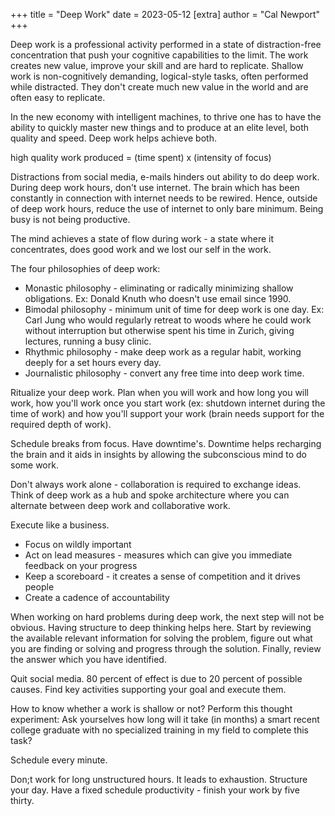 +++
title = "Deep Work"
date = 2023-05-12
[extra]
author = "Cal Newport"
+++

Deep work is a professional activity performed in a state of distraction-free concentration that push your cognitive capabilities to the limit. The work creates new value, improve your skill and are hard to replicate.
Shallow work is non-cognitively demanding, logical-style tasks, often performed while distracted. They don't create much new value in the world and are often easy to replicate.

In the new economy with intelligent machines, to thrive one has to have the ability to quickly master new things and to produce at an elite level, both quality and speed.
Deep work helps achieve both.

high quality work produced = (time spent) x (intensity of focus)

Distractions from social media, e-mails hinders out ability to do deep work.
During deep work hours, don't use internet.
The brain which has been constantly in connection with internet needs to be rewired.
Hence, outside of deep work hours, reduce the use of internet to only bare minimum.
Being busy is not being productive.

The mind achieves a state of flow during work - a state where it concentrates, does good work and we lost our self in the work.

The four philosophies of deep work:
- Monastic philosophy - eliminating or radically minimizing shallow obligations. Ex: Donald Knuth who doesn't use email since 1990.
- Bimodal philosophy - minimum unit of time for deep work is one day. Ex: Carl Jung who would regularly retreat to woods where he could work without interruption but otherwise spent his time in Zurich, giving lectures, running a busy clinic.
- Rhythmic philosophy - make deep work as a regular habit, working deeply for a set hours every day.
- Journalistic philosophy - convert any free time into deep work time. 

Ritualize your deep work.
Plan when you will work and how long you will work, how you'll work once you start work (ex: shutdown internet during the time of work) and how you'll support your work (brain needs support for the required depth of work).

Schedule breaks from focus.
Have downtime's.
Downtime helps recharging the brain and it aids in insights by allowing the subconscious mind to do some work.

Don't always work alone - collaboration is required to exchange ideas. Think of deep work as a hub and spoke architecture where you can alternate between deep work and collaborative work.

Execute like a business.
- Focus on wildly important
- Act on lead measures - measures which can give you immediate feedback on your progress
- Keep a scoreboard - it creates a sense of competition and it drives people
- Create a cadence of accountability 

When working on hard problems during deep work, the next step will not be obvious.
Having structure to deep thinking helps here.
Start by reviewing the available relevant information for solving the problem, figure out what you are finding or solving and progress through the solution. Finally, review the answer which you have identified.

Quit social media.
80 percent of effect is due to 20 percent of possible causes.
Find key activities supporting your goal and execute them.

How to know whether a work is shallow or not?
Perform this thought experiment: Ask yourselves how long will it take (in months) a smart recent college graduate with no specialized training in my field to complete this task?

Schedule every minute.

Don;t work for long unstructured hours.
It leads to exhaustion.
Structure your day.
Have a fixed schedule productivity - finish your work by five thirty.
